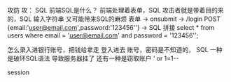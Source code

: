 攻防 
攻： SQL 前端SQL是什么？
前端处理着表单，SQL 
攻击者就是带着目的来的，SQL
输入字符串 又可能带来SQL的麻烦
表单 -> onsubmit -> /login POST
{email:'user@email.com',password:'123456''}
-> SQL 拼接
select * from users where email = 'user@email.com' and password = '123456'';

怎么录入进银行账号，把钱给拿走
登入进去 账号，密码是不知道的，
SQL  一种是破环SQL语法 导致服务器挂了
还有一种是窃取账户 ‘ or 1=1-- 

session   